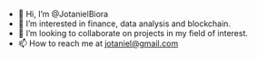 - 👋 Hi, I’m @JotanielBiora
- 👀 I’m interested in finance, data analysis and blockchain.
- 💞️ I’m looking to collaborate on projects in my field of interest.
- 📫 How to reach me at jotaniel@gmail.com

<!---
JotanielBiora/JotanielBiora is a ✨ special ✨ repository because its `README.md` (this file) appears on your GitHub profile.
You can click the Preview link to take a look at your changes.
--->
